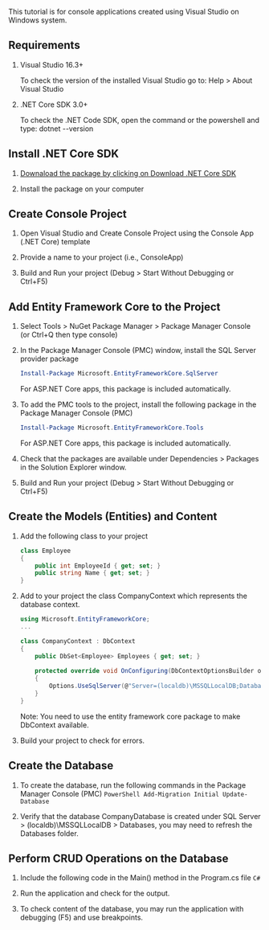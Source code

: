 This tutorial is for console applications created using Visual Studio on Windows system.

## Requirements

1. Visual Studio 16.3+

    To check the version of the installed Visual Studio go to: Help > About Visual Studio

2. .NET Core SDK 3.0+

    To check the .NET Code SDK, open the command or the powershell and type: dotnet --version

## Install .NET Core SDK

1. [Downaload the package by clicking on Download .NET Core SDK](https://dotnet.microsoft.com/download)

2. Install the package on your computer

## Create Console Project

1. Open Visual Studio and Create Console Project using the Console App (.NET Core) template

2. Provide a name to your project (i.e., ConsoleApp)

3. Build and Run your project (Debug > Start Without Debugging or Ctrl+F5)

## Add Entity Framework Core to the Project

1. Select Tools > NuGet Package Manager > Package Manager Console (or Ctrl+Q then type console)

2. In the Package Manager Console (PMC) window, install the SQL Server provider package
    ```PowerShell
    Install-Package Microsoft.EntityFrameworkCore.SqlServer
    ```
    For ASP.NET Core apps, this package is included automatically.

3. To add the PMC tools to the project, install the following package in the Package Manager Console (PMC)
    ```PowerShell
    Install-Package Microsoft.EntityFrameworkCore.Tools
    ```
    For ASP.NET Core apps, this package is included automatically.

4. Check that the packages are available under Dependencies > Packages in the Solution Explorer window.

5. Build and Run your project (Debug > Start Without Debugging or Ctrl+F5)

## Create the Models (Entities) and Content

1. Add the following class to your project
    ```C#
    class Employee
    {
        public int EmployeeId { get; set; }
        public string Name { get; set; }
    }
    ```

2. Add to your project the class CompanyContext which represents the database context.
    ```C#
    using Microsoft.EntityFrameworkCore;
    ...

    class CompanyContext : DbContext
    {
        public DbSet<Employee> Employees { get; set; }
        
        protected override void OnConfiguring(DbContextOptionsBuilder options)
        {
            Options.UseSqlServer(@"Server=(localdb)\MSSQLLocalDB;Database=CompanyDatabase;Trusted_Connection=True;");
        }
    }
    ```
    Note: You need to use the entity framework core package to make DbContext available.

3. Build your project to check for errors.

## Create the Database

1. To create the database, run the following commands in the Package Manager Console (PMC)
        ```PowerShell
        Add-Migration Initial
        Update-Database
        ```

2. Verify that the database CompanyDatabase is created under SQL Server > (localdb)\MSSQLLocalDB > Databases, you may need to refresh the Databases folder.

## Perform CRUD Operations on the Database
    
1. Include the following code in the Main() method in the Program.cs file
        ```C#
        ```

2. Run the application and check for the output.

3. To check content of the database, you may run the application with debugging (F5) and use breakpoints.
